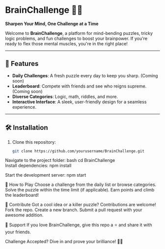 # BrainChallenge 🧠💡  
**Sharpen Your Mind, One Challenge at a Time**  

Welcome to **BrainChallenge**, a platform for mind-bending puzzles, tricky logic problems, and fun challenges to boost your brainpower. If you're ready to flex those mental muscles, you're in the right place!  

---

## 🚀 Features  
- **Daily Challenges**: A fresh puzzle every day to keep you sharp.  (Coming soon)
- **Leaderboard**: Compete with friends and see who reigns supreme. (Coming soon) 
- **Diverse Categories**: Logic, math, riddles, and more.  
- **Interactive Interface**: A sleek, user-friendly design for a seamless experience.  

---

## 🛠️ Installation  
1. Clone this repository:  
   ```bash  
   git clone https://github.com/yourusername/BrainChallenge.git  
Navigate to the project folder:
bash
cd BrainChallenge  
Install dependencies:
npm install  

Start the development server:
npm start  

🎯 How to Play
Choose a challenge from the daily list or browse categories.
Solve the puzzle within the time limit (if applicable).
Earn points and climb the leaderboard!

🧩 Contribute
Got a cool idea or a killer puzzle? Contributions are welcome!
Fork the repo.
Create a new branch.
Submit a pull request with your awesome addition.

🌟 Support
If you love BrainChallenge, give this repo a ⭐ and share it with your friends.

Challenge Accepted? Dive in and prove your brilliance! 🧠✨
